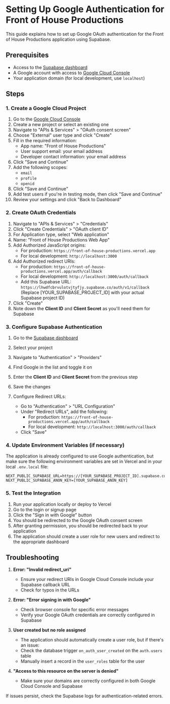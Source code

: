 # Setting Up Google Authentication for Front of House Productions

This guide explains how to set up Google OAuth authentication for the Front of House Productions application using Supabase.

## Prerequisites

- Access to the [Supabase dashboard](https://app.supabase.io)
- A Google account with access to [Google Cloud Console](https://console.cloud.google.com)
- Your application domain (for local development, use `localhost`)

## Steps

### 1. Create a Google Cloud Project

1. Go to the [Google Cloud Console](https://console.cloud.google.com)
2. Create a new project or select an existing one
3. Navigate to "APIs & Services" > "OAuth consent screen"
4. Choose "External" user type and click "Create"
5. Fill in the required information:
   - App name: "Front of House Productions"
   - User support email: your email address
   - Developer contact information: your email address
6. Click "Save and Continue"
7. Add the following scopes:
   - `email`
   - `profile`
   - `openid`
8. Click "Save and Continue"
9. Add test users if you're in testing mode, then click "Save and Continue"
10. Review your settings and click "Back to Dashboard"

### 2. Create OAuth Credentials

1. Navigate to "APIs & Services" > "Credentials"
2. Click "Create Credentials" > "OAuth client ID"
3. For Application type, select "Web application"
4. Name: "Front of House Productions Web App"
5. Add Authorized JavaScript origins:
   - For production: `https://front-of-house-productions.vercel.app`
   - For local development: `http://localhost:3000`
6. Add Authorized redirect URIs:
   - For production: `https://front-of-house-productions.vercel.app/auth/callback`
   - For local development: `http://localhost:3000/auth/callback`
   - Add this Supabase URL: `https://lhwdfcbrvulotvjtyfjy.supabase.co/auth/v1/callback`
   (Replace [YOUR_SUPABASE_PROJECT_ID] with your actual Supabase project ID)
7. Click "Create"
8. Note down the **Client ID** and **Client Secret** as you'll need them for Supabase

### 3. Configure Supabase Authentication

1. Go to the [Supabase dashboard](https://app.supabase.io)
2. Select your project
3. Navigate to "Authentication" > "Providers"
4. Find Google in the list and toggle it on
5. Enter the **Client ID** and **Client Secret** from the previous step
6. Save the changes

7. Configure Redirect URLs:
   - Go to "Authentication" > "URL Configuration"
   - Under "Redirect URLs", add the following:
     - For production: `https://front-of-house-productions.vercel.app/auth/callback`
     - For local development: `http://localhost:3000/auth/callback`
   - Click "Save"

### 4. Update Environment Variables (if necessary)

The application is already configured to use Google authentication, but make sure the following environment variables are set in Vercel and in your local `.env.local` file:

```
NEXT_PUBLIC_SUPABASE_URL=https://[YOUR_SUPABASE_PROJECT_ID].supabase.co
NEXT_PUBLIC_SUPABASE_ANON_KEY=[YOUR_SUPABASE_ANON_KEY]
```

### 5. Test the Integration

1. Run your application locally or deploy to Vercel
2. Go to the login or signup page
3. Click the "Sign in with Google" button
4. You should be redirected to the Google OAuth consent screen
5. After granting permission, you should be redirected back to your application
6. The application should create a user role for new users and redirect to the appropriate dashboard

## Troubleshooting

1. **Error: "Invalid redirect_uri"**
   - Ensure your redirect URIs in Google Cloud Console include your Supabase callback URL
   - Check for typos in the URLs

2. **Error: "Error signing in with Google"**
   - Check browser console for specific error messages
   - Verify your Google OAuth credentials are correctly configured in Supabase

3. **User created but no role assigned**
   - The application should automatically create a user role, but if there's an issue:
   - Check the database trigger `on_auth_user_created` on the `auth.users` table
   - Manually insert a record in the `user_roles` table for the user

4. **"Access to this resource on the server is denied"**
   - Make sure your domains are correctly configured in both Google Cloud Console and Supabase

If issues persist, check the Supabase logs for authentication-related errors.
